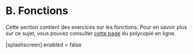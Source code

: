 # B. Fonctions

Cette section contient des exercices sur les fonctions. Pour en savoir plus sur ce sujet, vous pouvez consulter [cette page](https://rtavenar.github.io/poly_python/content/struct.html#fonctions) du polycopié en ligne.

<py-config>
    [splashscreen]
        enabled = false
</py-config>